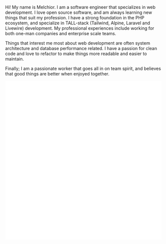 Hi! My name is Melchior. I am a software engineer that specializes in web development. I love open source software, and am always learning new things that suit my profession. I have a strong foundation in the PHP ecosystem, and specialize in TALL-stack (Tailwind, Alpine, Laravel and Livewire) development. My professional experiences include working for both one-man companies and enterprise scale teams. 

Things that interest me most about web development are often system architecture and database performance related. I have a passion for clean code and love to refactor to make things more readable and easier to maintain. 

Finally; I am a passionate worker that goes all in on team spirit, and believes that good things are better when enjoyed together.

![Metrics](https://github.com/MelchiorKokernoot/MelchiorKokernoot/blob/main/metrics.svg)
